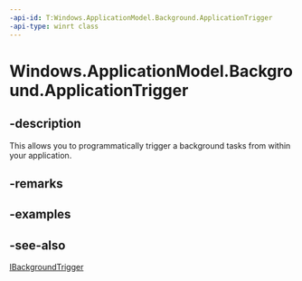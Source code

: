 ```yaml
---
-api-id: T:Windows.ApplicationModel.Background.ApplicationTrigger
-api-type: winrt class
---
```


<!-- Class syntax.
public class ApplicationTrigger : Windows.ApplicationModel.Background.IApplicationTrigger, Windows.ApplicationModel.Background.IBackgroundTrigger
-->

# Windows.ApplicationModel.Background.ApplicationTrigger

## -description
This allows you to programmatically trigger a background tasks from within your application.

## -remarks

## -examples

## -see-also
[IBackgroundTrigger](ibackgroundtrigger.md)